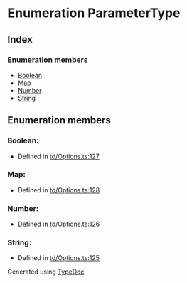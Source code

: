 # Enumeration ParameterType


## Index

### Enumeration members
* [Boolean](td.parametertype.md#boolean)
* [Map](td.parametertype.md#map)
* [Number](td.parametertype.md#number)
* [String](td.parametertype.md#string)

## Enumeration members

### Boolean: 

* Defined in [td/Options.ts:127](https://github.com/kimamula/typedoc/blob/HEAD/src/td/Options.ts#L127)


### Map: 

* Defined in [td/Options.ts:128](https://github.com/kimamula/typedoc/blob/HEAD/src/td/Options.ts#L128)


### Number: 

* Defined in [td/Options.ts:126](https://github.com/kimamula/typedoc/blob/HEAD/src/td/Options.ts#L126)


### String: 

* Defined in [td/Options.ts:125](https://github.com/kimamula/typedoc/blob/HEAD/src/td/Options.ts#L125)



Generated using [TypeDoc](http://typedoc.io)
